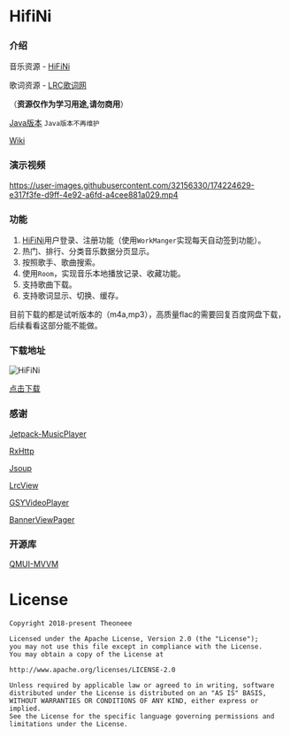 # HifiNi

### 介绍

音乐资源 - [HiFiNi](https://www.hifini.com.cn/)

歌词资源 - [LRC歌词网](https://www.lrcgeci.com/)


（**资源仅作为学习用途,请勿商用**）


[Java版本](https://github.com/Theoneee/HifiNi/tree/java)
`Java版本不再维护`


[Wiki](https://github.com/Theoneee/HifiNi/wiki)


### 演示视频

https://user-images.githubusercontent.com/32156330/174224629-e317f3fe-d9ff-4e92-a6fd-a4cee881a029.mp4

### 功能

1. [HiFiNi](https://www.hifini.com.cn/)用户登录、注册功能（使用`WorkManger`实现每天自动签到功能）。
2. 热门、排行、分类音乐数据分页显示。
3. 按照歌手、歌曲搜索。
4. 使用`Room`，实现音乐本地播放记录、收藏功能。
5. 支持歌曲下载。
6. 支持歌词显示、切换、缓存。

目前下载的都是试听版本的（m4a,mp3），高质量flac的需要回复百度网盘下载，后续看看这部分能不能做。

### 下载地址

![HiFiNi](https://www.pgyer.com/app/qrcode/HifiNi)

[点击下载](https://www.pgyer.com/HifiNi)

### 感谢

[Jetpack-MusicPlayer](https://github.com/KunMinX/Jetpack-MusicPlayer)

[RxHttp](https://github.com/liujingxing/rxhttp)

[Jsoup](https://github.com/jhy/jsoup)

[LrcView](https://github.com/zion223/NeteaseCloudMusic-MVVM/tree/master/lib_common_ui/src/main/java/com/netease/lib_common_ui/lrc)

[GSYVideoPlayer](https://github.com/CarGuo/GSYVideoPlayer)

[BannerViewPager](https://github.com/zhpanvip/BannerViewPager)

### 开源库

[QMUI-MVVM](https://github.com/Theoneee/QMUI-MVVM)

# License

```
Copyright 2018-present Theoneee

Licensed under the Apache License, Version 2.0 (the "License");
you may not use this file except in compliance with the License.
You may obtain a copy of the License at

http://www.apache.org/licenses/LICENSE-2.0

Unless required by applicable law or agreed to in writing, software
distributed under the License is distributed on an "AS IS" BASIS,
WITHOUT WARRANTIES OR CONDITIONS OF ANY KIND, either express or implied.
See the License for the specific language governing permissions and
limitations under the License.
```





